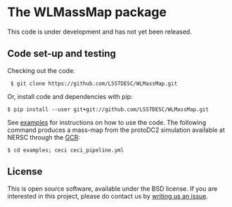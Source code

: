 # The WLMassMap package

This code is under development and has not yet been released.

## Code set-up and testing

Checking out the code:
```
 $ git clone https://github.com/LSSTDESC/WLMassMap.git
```

Or, install code and dependencies with pip:
```
$ pip install --user git+git://github.com/LSSTDESC/WLMassMap.git
```

See [examples](https://github.com/LSSTDESC/WLMassMap/tree/master/examples) for instructions on how to use the code. The following command produces a mass-map
from the protoDC2 simulation available at NERSC through the [GCR](https://github.com/LSSTDESC/gcr-catalogs):
```
$ cd examples; ceci ceci_pipeline.yml
```


## License

This is open source software, available under the BSD license. If you are interested in this project, please do contact us by  [writing us an issue](https://github.com/LSSTDESC/WLMassMap/issues/new).
